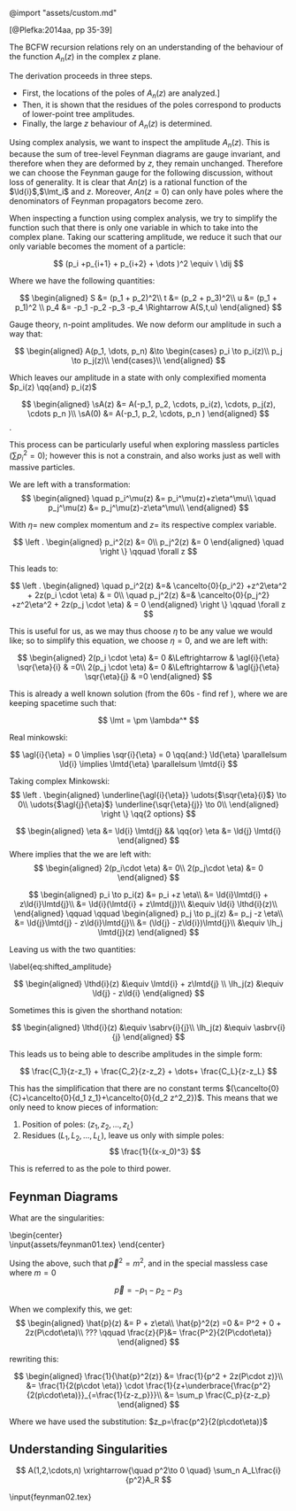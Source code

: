 
@import "assets/custom.md"


[@Plefka:2014aa, pp 35-39]

The BCFW recursion relations rely on an understanding of the behaviour of the function $A_n(z)$ in the complex $z$ plane.

The derivation proceeds in three steps.

* First, the locations of the poles of $A_n(z)$ are analyzed.]
* Then, it is shown that the residues of the poles correspond to products of lower-point tree amplitudes.
* Finally, the large $z$ behaviour of $A_n(z)$ is determined.


Using complex analysis, we want to inspect the amplitude $A_n(z)$. This is because the sum of tree-level Feynman diagrams are gauge invariant, and therefore when they are deformed by $z$, they remain unchanged. Therefore we can choose the Feynman gauge for the following discussion, without loss of generality. It is clear that $An(z)$ is a rational function of the $\ld{i}$,$\lmt_i$ and $z$. Moreover, $An(z = 0)$ can only have poles where the denominators of Feynman propagators become zero.

When inspecting a function using complex analysis, we try to simplify the function such that there is only one variable in which to take into the complex plane. Taking our scattering amplitude, we reduce it such that our only variable becomes the moment of a particle:

$$
  (p_i +p_{i+1} + p_{i+2} + \dots )^2 \equiv \ \dij
$$

Where we have the following quantities:

$$
\begin{aligned}
  S &= (p_1 + p_2)^2\\
  t &= (p_2 + p_3)^2\\
  u &= (p_1 + p_1)^2 \\
  p_4 &= -p_1 -p_2 -p_3 -p_4  \Rightarrow A(S,t,u)
\end{aligned}
$$

Gauge theory, n-point amplitudes. We now deform our amplitude in such a way that:

$$
\begin{aligned}
  A(p_1, \dots, p_n) &\to \begin{cases}
    p_i \to p_i(z)\\
    p_j \to p_j(z)\\
  \end{cases}\\
\end{aligned}
$$

Which leaves our amplitude in a state with only complexified momenta $p_i(z) \qq{and} p_i(z)$

$$
\begin{aligned}
  \sA(z) &= A(-p_1, p_2, \cdots, p_i(z), \cdots, p_j(z), \cdots  p_n  )\\
  \sA(0) &= A(-p_1, p_2, \cdots,  p_n  )
\end{aligned}
$$.

This process can be particularly useful when exploring massless particles $\left ( \sum p_i^2 = 0 \right )$; however this is not a constrain, and also works just as well with massive particles.

We are left with a transformation:
$$
\begin{aligned}
  \quad p_i^\mu(z) &= p_i^\mu(z)+z\eta^\mu\\
  \quad p_j^\mu(z) &= p_j^\mu(z)-z\eta^\mu\\
\end{aligned}
$$

With $\eta =$ new complex momentum and $z =$ its respective complex variable.

$$
\left .
\begin{aligned}
    p_i^2(z) &= 0\\
    p_j^2(z) &= 0
\end{aligned} \quad
\right \} \qquad \forall z
$$

This leads to:

$$
\left .
\begin{aligned}
  \quad p_i^2(z) &=& \cancelto{0}{p_i^2} +z^2\eta^2 + 2z(p_i \cdot \eta) & = 0\\
  \quad p_j^2(z) &=& \cancelto{0}{p_j^2} +z^2\eta^2 + 2z(p_j \cdot \eta) & = 0
\end{aligned}
\right \} \qquad \forall z
$$

This is useful for us, as we may thus choose $\eta$ to be any value we would like; so to simplify this equation, we choose $\eta = 0$, and we are left with:

$$
\begin{aligned}
  2(p_i \cdot \eta) &= 0 &\Leftrightarrow & \agl{i}{\eta} \sqr{\eta}{i} & =0\\
  2(p_j \cdot \eta) &= 0 &\Leftrightarrow & \agl{j}{\eta} \sqr{\eta}{j} & =0
\end{aligned}
$$

This is already a well known solution (from the 60s - find ref ), where we are keeping spacetime such that:

$$
  \lmt = \pm \lambda^*
$$

Real minkowski:

$$
  \agl{i}{\eta} = 0 \implies \sqr{i}{\eta} = 0 \qq{and:}
 \ld{\eta} \parallelsum \ld{i} \implies \lmtd{\eta} \parallelsum \lmtd{i}
$$

Taking complex Minkowski:
$$
\left .
\begin{aligned}
  \underline{\agl{i}{\eta}} \udots{$\sqr{\eta}{i}$} \to 0\\
  \udots{$\agl{j}{\eta}$} \underline{\sqr{\eta}{j}} \to 0\\
\end{aligned} \right \} \qq{2 options}
$$

$$
\begin{aligned}
  \eta &= \ld{i} \lmtd{j} && \qq{or} \eta &= \ld{j} \lmtd{i}
\end{aligned}
$$
Where implies that the we are left with:
$$
\begin{aligned}
  2(p_i\cdot \eta) &= 0\\
  2(p_j\cdot \eta) &= 0
\end{aligned}
$$

$$
\begin{aligned}
p_i \to p_i(z) &= p_i +z \eta\\
  &= \ld{i}\lmtd{i} + z\ld{i}\lmtd{j}\\
  &= \ld{i}(\lmtd{i} + z\lmtd{j})\\
  &\equiv \ld{i} \lthd{i}(z)\\
\end{aligned}
\qquad \qquad
\begin{aligned}
p_j \to p_j(z) &= p_j -z \eta\\
  &= \ld{j}\lmtd{j} - z\ld{i}\lmtd{j}\\
  &= (\ld{j} - z\ld{i})\lmtd{j}\\
  &\equiv \lh_j \lmtd{j}(z)
\end{aligned}
$$

Leaving us with the two quantities:

\label{eq:shifted_amplitude}

$$
\begin{aligned}
  \lthd{i}(z) &\equiv \lmtd{i} + z\lmtd{j} \\
  \lh_j(z)    &\equiv \ld{j} - z\ld{i}
\end{aligned}
$$

Sometimes this is given the shorthand notation:

$$
\begin{aligned}
  \lthd{i}(z) &\equiv  \sabrv{i}{j}\\
  \lh_j(z) &\equiv \asbrv{i}{j}
\end{aligned}
$$

This leads us to being able to describe amplitudes in the simple form:

$$
  \frac{C_1}{z-z_1} + \frac{C_2}{z-z_2} + \dots+ \frac{C_L}{z-z_L}
$$

This has the simplification that there are no constant terms $(\cancelto{0}{C}+\cancelto{0}{d_1 z_1}+\cancelto{0}{d_2 z^2_2})$. This means that we only need to know pieces of information:

1. Position of poles: $(z_1, z_2, \dots, z_L )$
1. Residues $(L_1, L_2, \dots, L_L)$, leave us only with simple poles:
$$
  \frac{1}{(x-x_0)^3}
$$

This is referred to as the pole to third power.

## Feynman Diagrams
What are the singularities:

\begin{center}  
  \input{assets/feynman01.tex}
\end{center}

Using the above, such that $\vec{p}^2 = m^2$, and in the special massless case where $m = 0$

$$
  \vec{p} = -p_1 -p_2 -p_3
$$

When we complexify this, we get:
$$
\begin{aligned}
  \hat{p}(z) &= P + z\eta\\
  \hat{p}^2(z) =0 &= P^2 + 0 + 2z(P\cdot\eta)\\
  ??? \qquad \frac{z}{P}&= \frac{P^2}{2(P\cdot\eta)}
\end{aligned}
$$

rewriting this:

$$
\begin{aligned}
  \frac{1}{\hat{p}^2(z)} &= \frac{1}{p^2 + 2z(P\cdot z)}\\
  &= \frac{1}{2(p\cdot \eta)} \cdot \frac{1}{z+\underbrace{\frac{p^2}{2(p\cdot\eta)}}_{=\frac{1}{z-z_p}}}\\
  &= \sum_p \frac{C_p}{z-z_p}
\end{aligned}
$$

Where we have used the substitution: $z_p=\frac{p^2}{2(p\cdot\eta)}$

## Understanding Singularities

$$
  A(1,2,\cdots,n) \xrightarrow{\quad p^2\to 0 \quad} \sum_n A_L\frac{i}{p^2}A_R
$$

\input{feynman02.tex}
